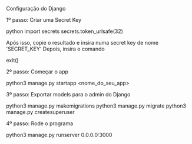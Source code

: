 Configuração do Django

1º passo: Criar uma Secret Key

python import secrets secrets.token_urlsafe(32)

Após isso, copie o resultado e insira numa secret key de nome 'SECRET_KEY' Depois, insira o comando

exit()

2º passo: Começar o app

python3 manage.py startapp <nome_do_seu_app>

3º passo: Exportar models para o admin do Django

python3 manage.py makemigrations python3 manage.py migrate python3 manage.py createsuperuser

4º passo: Rode o programa

python3 manage.py runserver 0.0.0.0:3000
